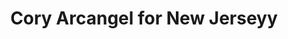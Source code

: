 ---
inv_num: 2010-057
add_credit:
url: 2010-057-cory-arcangel-for-new-jerseyy
title: Cory Arcangel for New Jerseyy
year: '2010'
display_year: '2010'
medium: Website
dims:
pitch: "​New Jerseyy website redesigned to look like the website of Pace Gallery"
ps:
live_url:
youtube:
related_code:
subheading:
download:
commission:
layout: things-i-made
---